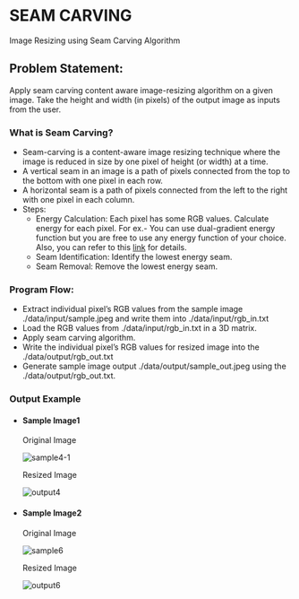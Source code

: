 # SEAM CARVING
Image Resizing using Seam Carving Algorithm

## Problem Statement: 
Apply seam carving content aware image-resizing algorithm on a given image. Take the height and width (in pixels) of the output image as inputs from the user.

### What is Seam Carving?
- Seam-carving is a content-aware image resizing technique where the image is reduced in size by one pixel of height (or width) at a time.
- A vertical seam in an image is a path of pixels connected from the top to the bottom with one pixel in each row.
- A horizontal seam is a path of pixels connected from the left to the right with one pixel in each column.
- Steps:
    - Energy Calculation: Each pixel has some RGB values.
    Calculate energy for each pixel. For ex.- You can use
    dual-gradient energy function but you are free to use any
    energy function of your choice. Also, you can refer to this
    [link](https://www.cs.princeton.edu/courses/archive/fall17/cos226/assignments/seam/index.html) for details.
    - Seam Identification: Identify the lowest energy seam.
    - Seam Removal: Remove the lowest energy seam.
### Program Flow:
  - Extract individual pixel’s RGB values from the sample image
    ./data/input/sample.jpeg and write them into ./data/input/rgb_in.txt
  - Load the RGB values from ./data/input/rgb_in.txt in a 3D matrix.
  - Apply seam carving algorithm.
  - Write the individual pixel’s RGB values for resized image into the
    ./data/output/rgb_out.txt
  - Generate sample image output ./data/output/sample_out.jpeg
    using the ./data/output/rgb_out.txt.

### Output Example

- #### Sample Image1
  Original Image
  
   ![sample4-1](https://github.com/user-attachments/assets/27bc4e59-c079-4954-9bfb-1bd5817ab466)

  
  Resized Image
  
   ![output4](https://github.com/user-attachments/assets/7cb26fe0-dec2-47ad-856b-966767a55bf9)

  
- #### Sample Image2
  Original Image
  
   ![sample6](https://github.com/user-attachments/assets/7f7e690b-95f8-4f56-be68-82505f1ff585)

  Resized Image
  
  ![output6](https://github.com/user-attachments/assets/9fb20fd2-c435-4736-9a0a-36c6535e635b)



